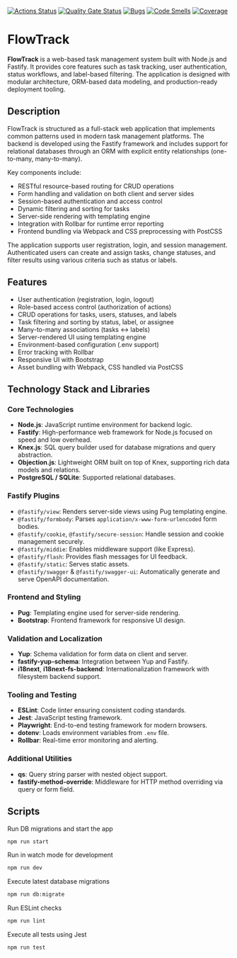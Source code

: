 [![Actions Status](https://github.com/opifexM/backend-project-6/actions/workflows/hexlet-check.yml/badge.svg)](https://github.com/opifexM/backend-project-6/actions)
[![Quality Gate Status](https://sonarcloud.io/api/project_badges/measure?project=opifexM_FlowTrack&metric=alert_status)](https://sonarcloud.io/summary/new_code?id=opifexM_FlowTrack)
[![Bugs](https://sonarcloud.io/api/project_badges/measure?project=opifexM_FlowTrack&metric=bugs)](https://sonarcloud.io/summary/new_code?id=opifexM_FlowTrack)
[![Code Smells](https://sonarcloud.io/api/project_badges/measure?project=opifexM_FlowTrack&metric=code_smells)](https://sonarcloud.io/summary/new_code?id=opifexM_FlowTrack)
[![Coverage](https://sonarcloud.io/api/project_badges/measure?project=opifexM_FlowTrack&metric=coverage)](https://sonarcloud.io/summary/new_code?id=opifexM_FlowTrack)

# FlowTrack

**FlowTrack** is a web-based task management system built with Node.js and Fastify. It provides core features such as task tracking, user authentication, status workflows, and label-based filtering. The application is designed with modular architecture, ORM-based data modeling, and production-ready deployment tooling.

## Description

FlowTrack is structured as a full-stack web application that implements common patterns used in modern task management platforms. The backend is developed using the Fastify framework and includes support for relational databases through an ORM with explicit entity relationships (one-to-many, many-to-many).

Key components include:

- RESTful resource-based routing for CRUD operations
- Form handling and validation on both client and server sides
- Session-based authentication and access control
- Dynamic filtering and sorting for tasks
- Server-side rendering with templating engine
- Integration with Rollbar for runtime error reporting
- Frontend bundling via Webpack and CSS preprocessing with PostCSS

The application supports user registration, login, and session management. Authenticated users can create and assign tasks, change statuses, and filter results using various criteria such as status or labels.

## Features

- User authentication (registration, login, logout)
- Role-based access control (authorization of actions)
- CRUD operations for tasks, users, statuses, and labels
- Task filtering and sorting by status, label, or assignee
- Many-to-many associations (tasks ↔ labels)
- Server-rendered UI using templating engine
- Environment-based configuration (.env support)
- Error tracking with Rollbar
- Responsive UI with Bootstrap
- Asset bundling with Webpack, CSS handled via PostCSS

## Technology Stack and Libraries

### Core Technologies

- **Node.js**: JavaScript runtime environment for backend logic.
- **Fastify**: High-performance web framework for Node.js focused on speed and low overhead.
- **Knex.js**: SQL query builder used for database migrations and query abstraction.
- **Objection.js**: Lightweight ORM built on top of Knex, supporting rich data models and relations.
- **PostgreSQL / SQLite**: Supported relational databases.

### Fastify Plugins

- `@fastify/view`: Renders server-side views using Pug templating engine.
- `@fastify/formbody`: Parses `application/x-www-form-urlencoded` form bodies.
- `@fastify/cookie`, `@fastify/secure-session`: Handle session and cookie management securely.
- `@fastify/middie`: Enables middleware support (like Express).
- `@fastify/flash`: Provides flash messages for UI feedback.
- `@fastify/static`: Serves static assets.
- `@fastify/swagger` & `@fastify/swagger-ui`: Automatically generate and serve OpenAPI documentation.

### Frontend and Styling

- **Pug**: Templating engine used for server-side rendering.
- **Bootstrap**: Frontend framework for responsive UI design.

### Validation and Localization

- **Yup**: Schema validation for form data on client and server.
- **fastify-yup-schema**: Integration between Yup and Fastify.
- **i18next**, **i18next-fs-backend**: Internationalization framework with filesystem backend support.

### Tooling and Testing

- **ESLint**: Code linter ensuring consistent coding standards.
- **Jest**: JavaScript testing framework.
- **Playwright**: End-to-end testing framework for modern browsers.
- **dotenv**: Loads environment variables from `.env` file.
- **Rollbar**: Real-time error monitoring and alerting.

### Additional Utilities

- **qs**: Query string parser with nested object support.
- **fastify-method-override**: Middleware for HTTP method overriding via query or form field.

## Scripts

Run DB migrations and start the app
```bash
npm run start
```

Run in watch mode for development
```bash
npm run dev 
```

Execute latest database migrations
```bash
npm run db:migrate
```

Run ESLint checks
```bash
npm run lint
```

Execute all tests using Jest
```bash
npm run test
```
